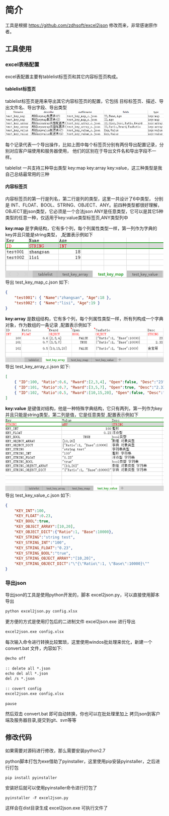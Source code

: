 # 简介
工具是根据 https://github.com/zdhsoft/excel2json 修改而来，非常感谢原作者。


## 工具使用
### excel表格配置
excel表配置主要有tablelist标签页和其它内容标签页构成。

#### tablelist标签页
tablelist标签页是用来导出其它内容标签页的配置，它包括 目标标签页、描述、导出文件名、导出字段、导出类型
![tablelist](/images/1.png)

每个记录代表一个导出操作，比如上图中每个标签页分别有两份导出配置记录，分别对应客户端使用和服务器使用，
他们的区别在于导出文件名和导出字段不一样。

tablelist 一共支持三种导出类型 key:map key:array key:value，这三种类型是我自己总结最常用的三种


#### 内容标签页
内容标签页的第一行是列名，第二行是列的类型，这里一共设计了6中类型，
分别是 INT、FLOAT、BOOL、STRING、OBJECT、ANY。前四种类型都很好理解，
OBJECT是json类型，它必须是一个合法json
ANY是任意类型，它可以是其它5种类型的任意一种，仅适用于key:value类型标签页,ANY类型列中


**key:map** 是字典结构，它有多个列，每个列属性类型一样，第一列作为字典的key并且只能是string类型，
,配置表示例如下
![key:map](/images/2.png)
导出 test_key_map_c.json 如下:
```json
{
	"test001": { "Name":"zhangsan", "Age":18 },
	"test002": { "Name":"lisi", "Age":19 }
}
```

**key:array** 是数组结构，它有多个列，每个列属性类型一样，所有列构成一个字典对象，作为数组的一条记录
,配置表示例如下
![key:array](/images/3.png)
导出 test_key_array_c.json 如下:
```json
[
	{ "ID":100, "Ratio":0.6, "Rward":[2,3,4], "Open":false, "Desc":"23" },
	{ "ID":101, "Ratio":0.7, "Rward":[3,5,7], "Open":true, "Desc":"2.33" },
	{ "ID":102, "Ratio":0.5, "Rward":[10,15,20], "Open":false, "Desc":"金宝箱" }
]
```

**key:value** 是键值对结构，他是一种特殊字典结构，它只有两列，第一列作为key并且只能是string类型，第二列是值，它是任意类型
,配置表示例如下
![key:value](/images/4.png)
导出 test_key_value_c.json 如下:
```json
{
	"KEY_INT":100,
	"KEY_FLOAT":0.23,
	"KEY_BOOL":true,
	"KEY_OBJECT_ARRAY":[10,20],
	"KEY_OBJECT_DICT":{"Ratio":1, "Base":10000},
	"KEY_STRING":"string test",
	"KEY_STRING_INT":"100",
	"KEY_STRING_FLOAT":"0.23",
	"KEY_STRING_BOOL":"true",
	"KEY_STRING_OBJECT_ARRAY":"[10,20]",
	"KEY_STRING_OBJECT_DICT":"\"{\"Ratio\":1, \"Base\":10000}\""
}
```


### 导出json
导出json的工具是使用python开发的，脚本 excel2json.py，可以直接使用脚本导出
``` bash
python excel2json.py config.xlsx
```

更方便的方式是使用打包后的二进制文件 excel2json.exe 进行导出
``` bash
excel2json.exe config.xlsx
```

每次输入命令进行转换比较繁琐，这里使用windos批处理来优化，新建一个 convert.bat 文件，内容如下:
```
@echo off

:: delete all *.json
echo del all *.json
del /s *.json

:: covert config
excel2json.exe config.xlsx

pause
```
然后双击 convert.bat 即可自动转换，你也可以在批处理里加上 拷贝json到客户端及服务器目录,提交到git、svn等等


## 修改代码
如果需要对源码进行修改，那么需要安装python2.7

python脚本打包为exe借助了pyinstaller，这里使用pip安装pyinstaller，之后进行打包
```
pip install pyinstaller
```
安装好后就可以使用pyinstaller命令进行打包了
```
pyinstaller -F excel2json.py
```
这样会在dist目录生成 excel2json.exe 可执行文件了




